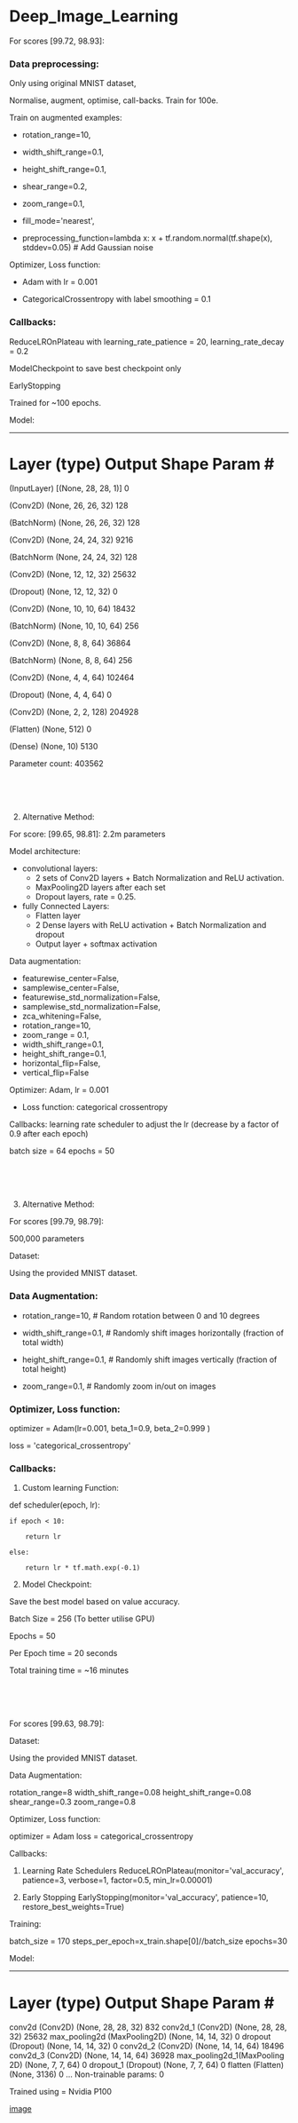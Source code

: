 # Deep_Image_Learning

For scores [99.72, 98.93]:

### Data preprocessing:

Only using original MNIST dataset,

Normalise, augment, optimise, call-backs. Train for 100e.

Train on augmented examples:

- rotation_range=10,

- width_shift_range=0.1,

- height_shift_range=0.1,

- shear_range=0.2,

- zoom_range=0.1,

- fill_mode='nearest',

- preprocessing_function=lambda x: x + tf.random.normal(tf.shape(x), stddev=0.05)  # Add Gaussian noise

Optimizer, Loss function:

- Adam with lr = 0.001

- CategoricalCrossentropy with label smoothing = 0.1


### Callbacks:

ReduceLROnPlateau with learning_rate_patience = 20, learning_rate_decay = 0.2

ModelCheckpoint to save best checkpoint only

EarlyStopping

Trained for ~100 epochs.

Model:
_________________________________________________________________
 Layer (type)                Output Shape              Param #   
===================================================

(InputLayer)    [(None, 28, 28, 1)]       0

(Conv2D)       (None, 26, 26, 32)        128

(BatchNorm)  (None, 26, 26, 32)       128

(Conv2D)       (None, 24, 24, 32)        9216

(BatchNorm  (None, 24, 24, 32)       128

(Conv2D)       (None, 12, 12, 32)        25632

(Dropout)   (None, 12, 12, 32)        0

(Conv2D)       (None, 10, 10, 64)        18432

(BatchNorm)  (None, 10, 10, 64)       256

(Conv2D)       (None, 8, 8, 64)          36864

(BatchNorm)  (None, 8, 8, 64)         256

(Conv2D)       (None, 4, 4, 64)          102464

(Dropout)   (None, 4, 4, 64)          0

(Conv2D)       (None, 2, 2, 128)         204928

(Flatten)   (None, 512)               0

(Dense)        (None, 10)                5130

Parameter count: 403562

<br>
<br>
<br>

2. Alternative Method:

For score: [99.65, 98.81]:
2.2m parameters

Model architecture:
- convolutional layers:
     * 2 sets of Conv2D layers + Batch Normalization and ReLU activation.
     * MaxPooling2D layers after each set
     * Dropout layers, rate = 0.25.
- fully Connected Layers:
    * Flatten layer
    * 2 Dense layers with ReLU activation + Batch Normalization and dropout
    * Output layer + softmax activation

Data augmentation:
- featurewise_center=False, 
- samplewise_center=False, 
- featurewise_std_normalization=False, 
- samplewise_std_normalization=False, 
- zca_whitening=False, 
- rotation_range=10, 
- zoom_range = 0.1, 
- width_shift_range=0.1, 
- height_shift_range=0.1, 
- horizontal_flip=False,
- vertical_flip=False

Optimizer: Adam, lr = 0.001
- Loss function: categorical crossentropy

Callbacks: learning rate scheduler to adjust the lr (decrease by a factor of 0.9 after each epoch)

batch size = 64
epochs = 50

<br>
<br>
<br>

3. Alternative Method:

For scores [99.79, 98.79]:

500,000 parameters

Dataset:

Using the provided MNIST dataset.

### Data Augmentation:

- rotation_range=10,          # Random rotation between 0 and 10 degrees

- width_shift_range=0.1,      # Randomly shift images horizontally (fraction of total width)

- height_shift_range=0.1,     # Randomly shift images vertically (fraction of total height)

- zoom_range=0.1,   # Randomly zoom in/out on images

### Optimizer, Loss function:

optimizer = Adam(lr=0.001, beta_1=0.9, beta_2=0.999 )

loss = 'categorical_crossentropy'

### Callbacks:

1.    Custom learning Function:

def scheduler(epoch, lr):

    if epoch < 10:

        return lr

    else:

        return lr * tf.math.exp(-0.1)

2.    Model Checkpoint:

Save the best model based on value accuracy.

Batch Size = 256 (To better utilise GPU)

Epochs = 50

Per Epoch time = 20 seconds

Total training time = ~16 minutes

<br>
<br>
<br>

For scores [99.63, 98.79]:

Dataset:

Using the provided MNIST dataset.

Data Augmentation:

rotation_range=8 
width_shift_range=0.08
height_shift_range=0.08 
shear_range=0.3
zoom_range=0.8

Optimizer, Loss function:

optimizer = Adam
loss = categorical_crossentropy

Callbacks:

1. Learning Rate Schedulers
ReduceLROnPlateau(monitor='val_accuracy', patience=3, verbose=1, factor=0.5, min_lr=0.00001) 

2. Early Stopping
EarlyStopping(monitor='val_accuracy', patience=10, restore_best_weights=True)

Training:

batch_size = 170
steps_per_epoch=x_train.shape[0]//batch_size
epochs=30

Model:
___________________________________________________________________________________
Layer (type)                                        Output Shape               Param # 
=================================================================
conv2d (Conv2D)                               (None, 28, 28, 32)            832 
conv2d_1 (Conv2D)                           (None, 28, 28, 32)        25632 
max_pooling2d (MaxPooling2D)     (None, 14, 14, 32)                0 
dropout (Dropout)                             (None, 14, 14, 32)                0 
conv2d_2 (Conv2D)                            (None, 14, 14, 64)       18496 
conv2d_3 (Conv2D)                            (None, 14, 14, 64)       36928 
max_pooling2d_1(MaxPooling 2D) (None, 7, 7, 64)                    0 
dropout_1 (Dropout)                         (None, 7, 7, 64)                   0 
flatten (Flatten)                                   (None, 3136)                       0 
...
Non-trainable params: 0


Trained using = Nvidia P100

[image](https://github.com/mrmoxon/Deep-Image-Learning/assets/110777587/c25b1313-5018-4b78-aca7-f54dabe6a32d)

